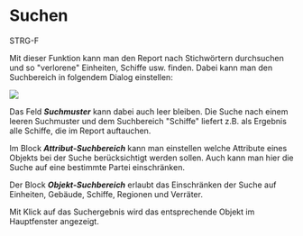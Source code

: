 <span id="top"></span>

# Suchen

STRG-F

Mit dieser Funktion kann man den Report nach Stichwörtern durchsuchen
und so "verlorene" Einheiten, Schiffe usw. finden. Dabei kann man den
Suchbereich in folgendem Dialog einstellen:

<img src="../../images/menu_extras_search.gif" data-border="0" />

Das Feld ***Suchmuster*** kann dabei auch leer bleiben. Die Suche nach
einem leeren Suchmuster und dem Suchbereich "Schiffe" liefert z.B. als
Ergebnis alle Schiffe, die im Report auftauchen.

Im Block ***Attribut-Suchbereich*** kann man einstellen welche Attribute
eines Objekts bei der Suche berücksichtigt werden sollen. Auch kann man
hier die Suche auf eine bestimmte Partei einschränken.

Der Block ***Objekt-Suchbereich*** erlaubt das Einschränken der Suche
auf Einheiten, Gebäude, Schiffe, Regionen und Verräter.

Mit Klick auf das Suchergebnis wird das entsprechende Objekt im
Hauptfenster angezeigt.
